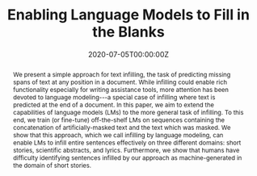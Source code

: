 ---
title: "Enabling Language Models to Fill in the Blanks"
authors:
- chrisdonahue
- Mina Lee
- Percy Liang
date: "2020-07-05T00:00:00Z"
doi: ""

publication_types: ["paper-conference"]
publication: "In the conference of the *Association for Computational Linguistics*"
publication_short: "In *ACL*"

abstract: "We present a simple approach for text infilling, the task of predicting missing spans of text at any position in a document. While infilling could enable rich functionality especially for writing assistance tools, more attention has been devoted to language modeling---a special case of infilling where text is predicted at the end of a document. In this paper, we aim to extend the capabilities of language models (LMs) to the more general task of infilling. To this end, we train (or fine-tune) off-the-shelf LMs on sequences containing the concatenation of artificially-masked text and the text which was masked. We show that this approach, which we call infilling by language modeling, can enable LMs to infill entire sentences effectively on three different domains: short stories, scientific abstracts, and lyrics. Furthermore, we show that humans have difficulty identifying sentences infilled by our approach as machine-generated in the domain of short stories."

tags:
- Language Models
- Fill in the Blanks
- ACL
featured: false

links:
  - name: Demo
    url: "https://chrisdonahue.com/ilm/"

url_pdf: "https://arxiv.org/pdf/2005.05339.pdf"
url_arxiv: "https://arxiv.org/abs/2005.05339"
url_code: "https://github.com/chrisdonahue/ilm"
---